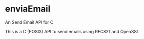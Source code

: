 # enviaEmail
An Send Email API for C

This is a C (POSIX) API to send emails using RFC821 and OpenSSL
